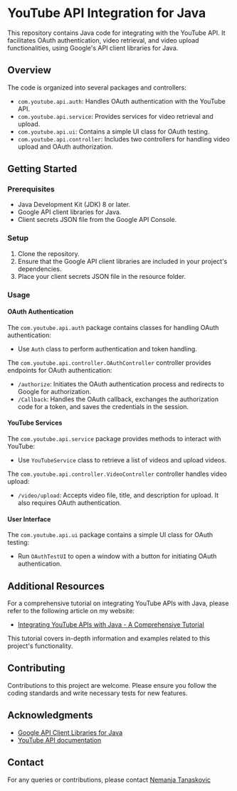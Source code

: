 # YouTube API Integration for Java

This repository contains Java code for integrating with the YouTube API. It facilitates OAuth authentication, video retrieval, and video upload functionalities, using Google's API client libraries for Java.

## Overview

The code is organized into several packages and controllers:

- `com.youtube.api.auth`: Handles OAuth authentication with the YouTube API.
- `com.youtube.api.service`: Provides services for video retrieval and upload.
- `com.youtube.api.ui`: Contains a simple UI class for OAuth testing.
- `com.youtube.api.controller`: Includes two controllers for handling video upload and OAuth authorization.

## Getting Started

### Prerequisites

- Java Development Kit (JDK) 8 or later.
- Google API client libraries for Java.
- Client secrets JSON file from the Google API Console.

### Setup

1. Clone the repository.
2. Ensure that the Google API client libraries are included in your project's dependencies.
3. Place your client secrets JSON file in the resource folder.

### Usage

#### OAuth Authentication

The `com.youtube.api.auth` package contains classes for handling OAuth authentication:

- Use `Auth` class to perform authentication and token handling.

The `com.youtube.api.controller.OAuthController` controller provides endpoints for OAuth authentication:

- `/authorize`: Initiates the OAuth authentication process and redirects to Google for authorization.
- `/Callback`: Handles the OAuth callback, exchanges the authorization code for a token, and saves the credentials in the session.

#### YouTube Services

The `com.youtube.api.service` package provides methods to interact with YouTube:

- Use `YouTubeService` class to retrieve a list of videos and upload videos.

The `com.youtube.api.controller.VideoController` controller handles video upload:

- `/video/upload`: Accepts video file, title, and description for upload. It also requires OAuth authentication.

#### User Interface

The `com.youtube.api.ui` package contains a simple UI class for OAuth testing:

- Run `OAuthTestUI` to open a window with a button for initiating OAuth authentication.

## Additional Resources

For a comprehensive tutorial on integrating YouTube APIs with Java, please refer to the following article on my website:

- [Integrating YouTube APIs with Java - A Comprehensive Tutorial](https://nemanjatanaskovic.com/integrating-youtube-apis-with-java-a-comprehensive-tutorial/)

This tutorial covers in-depth information and examples related to this project's functionality.

## Contributing

Contributions to this project are welcome. Please ensure you follow the coding standards and write necessary tests for new features.

## Acknowledgments

- [Google API Client Libraries for Java](https://developers.google.com/api-client-library/java)
- [YouTube API documentation](https://developers.google.com/youtube/v3)

## Contact

For any queries or contributions, please contact [Nemanja Tanaskovic](https://nemanjatanaskovic.com/contact)
